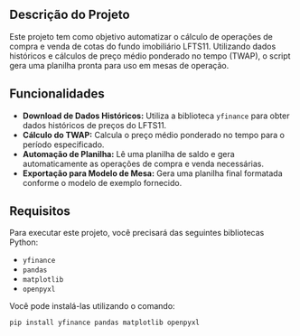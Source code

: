 ## Descrição do Projeto

Este projeto tem como objetivo automatizar o cálculo de operações de compra e venda de cotas do fundo imobiliário LFTS11. Utilizando dados históricos e cálculos de preço médio ponderado no tempo (TWAP), o script gera uma planilha pronta para uso em mesas de operação.

## Funcionalidades

- **Download de Dados Históricos:** Utiliza a biblioteca `yfinance` para obter dados históricos de preços do LFTS11.
- **Cálculo do TWAP:** Calcula o preço médio ponderado no tempo para o período especificado.
- **Automação de Planilha:** Lê uma planilha de saldo e gera automaticamente as operações de compra e venda necessárias.
- **Exportação para Modelo de Mesa:** Gera uma planilha final formatada conforme o modelo de exemplo fornecido.

## Requisitos

Para executar este projeto, você precisará das seguintes bibliotecas Python:

- `yfinance`
- `pandas`
- `matplotlib`
- `openpyxl`

Você pode instalá-las utilizando o comando:

```bash
pip install yfinance pandas matplotlib openpyxl
